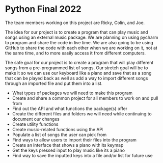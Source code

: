 # Python Final 2022

The team members working on this project are Ricky, Colin, and Joe. 

The idea for our project is to create a program that can play music and songs using an external music package. We are planning on using pycharm to program and share the code in live time. We are also going to be using GitHub to share the code with each other when we are working on it, not at the same time, and to more easily access it from different computers. 

The safe goal for our project is to create a program that will play different songs from a pre-programmed list of songs. Our stretch goal will be to make it so we can use our keyboard like a piano and save that as a song that can be played back as well as add a way to import different songs through an imported file and put them into a list.


- What types of packages we will need to make this program 
- Create and share a common project for all members to work on and pull from 
- Find out the API and what functions the package(s) offer 
- Create the different files and folders we will need while continuing to document our changes 
- Create utility functions 
- Create music-related functions using the API 
- Populate a list of songs the user can pick from 
- Find ways to allow users to import their files into the program 
- Create an interface that shows a piano with its keymap 
- Get the keys pressed input to play music like its a piano 
- Find way to save the inputted keys into a file and/or list for future use